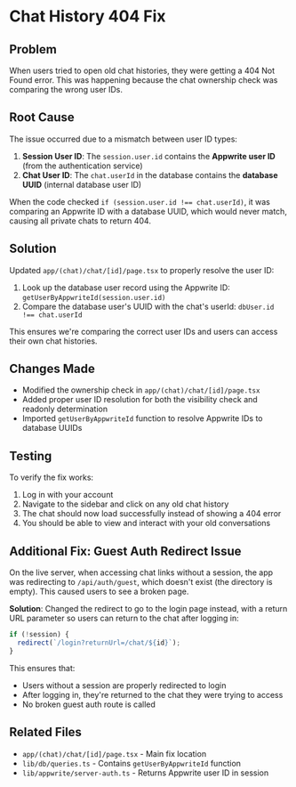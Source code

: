 # Chat History 404 Fix

## Problem

When users tried to open old chat histories, they were getting a 404 Not Found error. This was happening because the chat ownership check was comparing the wrong user IDs.

## Root Cause

The issue occurred due to a mismatch between user ID types:

1. **Session User ID**: The `session.user.id` contains the **Appwrite user ID** (from the authentication service)
2. **Chat User ID**: The `chat.userId` in the database contains the **database UUID** (internal database user ID)

When the code checked `if (session.user.id !== chat.userId)`, it was comparing an Appwrite ID with a database UUID, which would never match, causing all private chats to return 404.

## Solution

Updated `app/(chat)/chat/[id]/page.tsx` to properly resolve the user ID:

1. Look up the database user record using the Appwrite ID: `getUserByAppwriteId(session.user.id)`
2. Compare the database user's UUID with the chat's userId: `dbUser.id !== chat.userId`

This ensures we're comparing the correct user IDs and users can access their own chat histories.

## Changes Made

- Modified the ownership check in `app/(chat)/chat/[id]/page.tsx`
- Added proper user ID resolution for both the visibility check and readonly determination
- Imported `getUserByAppwriteId` function to resolve Appwrite IDs to database UUIDs

## Testing

To verify the fix works:

1. Log in with your account
2. Navigate to the sidebar and click on any old chat history
3. The chat should now load successfully instead of showing a 404 error
4. You should be able to view and interact with your old conversations

## Additional Fix: Guest Auth Redirect Issue

On the live server, when accessing chat links without a session, the app was redirecting to `/api/auth/guest`, which doesn't exist (the directory is empty). This caused users to see a broken page.

**Solution**: Changed the redirect to go to the login page instead, with a return URL parameter so users can return to the chat after logging in:

```typescript
if (!session) {
  redirect(`/login?returnUrl=/chat/${id}`);
}
```

This ensures that:

- Users without a session are properly redirected to login
- After logging in, they're returned to the chat they were trying to access
- No broken guest auth route is called

## Related Files

- `app/(chat)/chat/[id]/page.tsx` - Main fix location
- `lib/db/queries.ts` - Contains `getUserByAppwriteId` function
- `lib/appwrite/server-auth.ts` - Returns Appwrite user ID in session

